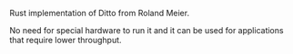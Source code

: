 Rust implementation of Ditto from Roland Meier.

No need for special hardware to run it and it can be used for applications that require lower throughput.
